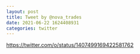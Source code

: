 ```yaml
--- 
layout: post 
title: Tweet by @nova_trades 
date: 2021-06-22 1624408931 
categories: twitter 
--- 
```

https://twitter.com/o/status/1407499169422581762
